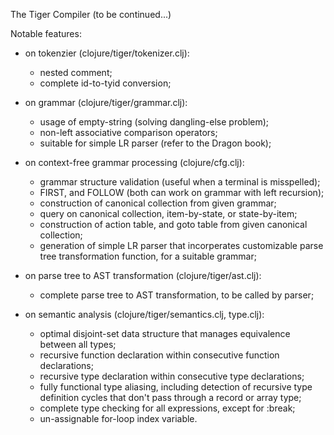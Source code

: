 The Tiger Compiler (to be continued...)

Notable features:

- on tokenzier (clojure/tiger/tokenizer.clj):
  - nested comment;
  - complete id-to-tyid conversion;

- on grammar (clojure/tiger/grammar.clj):
  - usage of empty-string (solving dangling-else problem);
  - non-left associative comparison operators;
  - suitable for simple LR parser (refer to the Dragon book);

- on context-free grammar processing (clojure/cfg.clj):
  - grammar structure validation (useful when a terminal is misspelled);
  - FIRST, and FOLLOW (both can work on grammar with left recursion);
  - construction of canonical collection from given grammar;
  - query on canonical collection, item-by-state, or state-by-item;
  - construction of action table, and goto table from given canonical
    collection;
  - generation of simple LR parser that incorperates customizable parse
    tree transformation function, for a suitable grammar;

- on parse tree to AST transformation (clojure/tiger/ast.clj):
  - complete parse tree to AST transformation, to be called by parser;

- on semantic analysis (clojure/tiger/semantics.clj, type.clj):
  - optimal disjoint-set data structure that manages equivalence between all
    types;
  - recursive function declaration within consecutive function declarations;
  - recursive type declaration within consecutive type declarations;
  - fully functional type aliasing, including detection of recursive type
    definition cycles that don't pass through a record or array type;
  - complete type checking for all expressions, except for :break;
  - un-assignable for-loop index variable.
